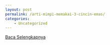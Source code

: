 ```yaml
---
layout: post
permalink: /arti-mimpi-memakai-3-cincin-emas/
categories:
    - Uncategorized
---
```


[Baca Selengkapnya](/02)